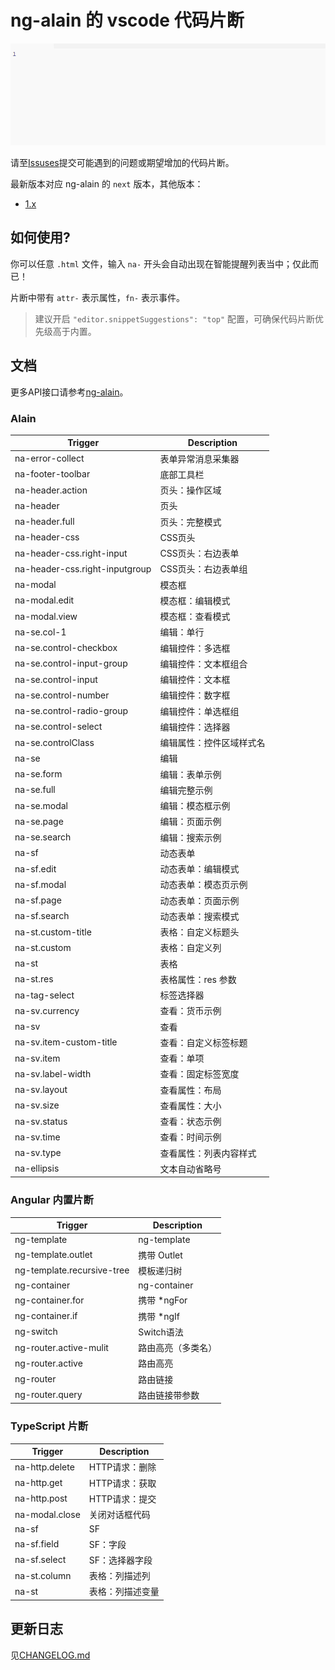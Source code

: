 # ng-alain 的 vscode 代码片断

![Plugin in action](help.gif)

请至[Issuses](https://github.com/cipchk/ng-alain-vscode/issues)提交可能遇到的问题或期望增加的代码片断。

最新版本对应 ng-alain 的 `next` 版本，其他版本：

- [1.x](cipchk.ng-alain-vscode-1.0.12.vsix)

## 如何使用?

你可以任意 `.html` 文件，输入 `na-` 开头会自动出现在智能提醒列表当中；仅此而已！

片断中带有 `attr-` 表示属性，`fn-` 表示事件。

> 建议开启 `"editor.snippetSuggestions": "top"` 配置，可确保代码片断优先级高于内置。

## 文档

更多API接口请参考[ng-alain](https://ng-alain.com/)。


### Alain

Trigger | Description
--- | ---
na-error-collect | 表单异常消息采集器
na-footer-toolbar | 底部工具栏
na-header.action | 页头：操作区域
na-header | 页头
na-header.full | 页头：完整模式
na-header-css | CSS页头
na-header-css.right-input | CSS页头：右边表单
na-header-css.right-inputgroup | CSS页头：右边表单组
na-modal | 模态框
na-modal.edit | 模态框：编辑模式
na-modal.view | 模态框：查看模式
na-se.col-1 | 编辑：单行
na-se.control-checkbox | 编辑控件：多选框
na-se.control-input-group | 编辑控件：文本框组合
na-se.control-input | 编辑控件：文本框
na-se.control-number | 编辑控件：数字框
na-se.control-radio-group | 编辑控件：单选框组
na-se.control-select | 编辑控件：选择器
na-se.controlClass | 编辑属性：控件区域样式名
na-se | 编辑
na-se.form | 编辑：表单示例
na-se.full | 编辑完整示例
na-se.modal | 编辑：模态框示例
na-se.page | 编辑：页面示例
na-se.search | 编辑：搜索示例
na-sf | 动态表单
na-sf.edit | 动态表单：编辑模式
na-sf.modal | 动态表单：模态页示例
na-sf.page | 动态表单：页面示例
na-sf.search | 动态表单：搜索模式
na-st.custom-title | 表格：自定义标题头
na-st.custom | 表格：自定义列
na-st | 表格
na-st.res | 表格属性：res 参数
na-tag-select | 标签选择器
na-sv.currency | 查看：货币示例
na-sv | 查看
na-sv.item-custom-title | 查看：自定义标签标题
na-sv.item | 查看：单项
na-sv.label-width | 查看：固定标签宽度
na-sv.layout | 查看属性：布局
na-sv.size | 查看属性：大小
na-sv.status | 查看：状态示例
na-sv.time | 查看：时间示例
na-sv.type | 查看属性：列表内容样式
na-ellipsis | 文本自动省略号

### Angular 内置片断

Trigger | Description
--- | ---
ng-template | ng-template
ng-template.outlet | 携带 Outlet
ng-template.recursive-tree | 模板递归树
ng-container | ng-container
ng-container.for | 携带 *ngFor
ng-container.if | 携带 *ngIf
ng-switch | Switch语法
ng-router.active-mulit | 路由高亮（多类名）
ng-router.active | 路由高亮
ng-router | 路由链接
ng-router.query | 路由链接带参数

### TypeScript 片断

Trigger | Description
--- | ---
na-http.delete | HTTP请求：删除
na-http.get | HTTP请求：获取
na-http.post | HTTP请求：提交
na-modal.close | 关闭对话框代码
na-sf | SF
na-sf.field | SF：字段
na-sf.select | SF：选择器字段
na-st.column | 表格：列描述列
na-st | 表格：列描述变量

## 更新日志

见[CHANGELOG.md](CHANGELOG.md)

